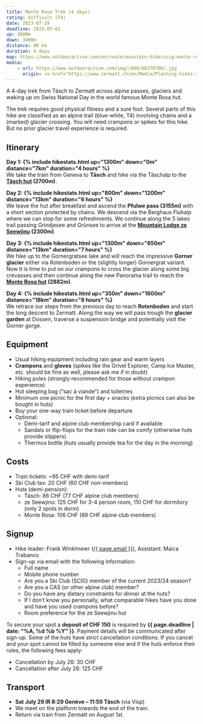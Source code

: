 ```yaml
---
title: Monte Rosa Trek (4 days)
rating: difficult (T4)
date: 2023-07-29
deadline: 2023-07-01
up: 3600m
down: 3400m
distance: 48 km
duration: 4 days
map: https://www.outdooractive.com/en/route/mountain-hike/scig-monte-rosa-trek/258960502/?share=%7Ezuvvruyo%244osso4ph#dm=1&dmdtab=oax-tab1
media:
    - url: https://www.outdooractive.com/img//800/66378708/.jpg
      origin: <a href="https://www.zermatt.ch/en/Media/Planning-hikes-tours/Monte-Rosa-Trek">Zermatt Tourismus</a>
---
```

A 4-day trek from Täsch to Zermatt across alpine passes, glaciers and waking up on
Swiss National Day in the world famous Monte Rosa hut.

The trek requires good physical fitness and a sure foot. Several parts of this hike are classified as an
alpine trail (blue-white, T4) involving chains and a (marked) glacier crossing. You will need crampons
or spikes for this hike. But no prior glacier travel experience is required.


## Itinerary
<b>Day 1: {% include hikestats.html up="1300m" down="0m" distance="7km" duration="4 hours" %}</b><br/>
We take the train from Geneva to **Täsch** and hike via the Täschalp to the **[Täsch hut](https://www.taeschhuette.ch) (2700m)**.

<b>Day 2: {% include hikestats.html up="800m" down="1200m" distance="13km" duration="6 hours" %}</b><br/>
We leave the hut after breakfast and ascend the **Pfulwe pass (3155m)** with a short section
protected by chains. We descend via the Berghaus Fluhalp where we can stop for some
refreshments. We continue along the 5 lakes trail passing Grindjesee and Grünsee
to arrive at the **[Mountain Lodge ze Seewjinu](https://www.zeseewjinu.ch) (2300m)**.

<b>Day 3: {% include hikestats.html up="1300m" down="650m" distance="13km" duration="7 hours" %}</b><br/>
We hike up to the Gornergratsee lake and will reach the impressive **Gorner glacier** either
via Rotenboden or the (slightly longer) Gornergrat variant. Now it is time to put on our crampons
to cross the glacier along some big crevasses and then continue along the new Panorama trail
to reach the **[Monte Rosa hut](https://monterosahuette.ch) (2882m)**.

<b>Day 4: {% include hikestats.html up="350m" down="1600m" distance="18km" duration="8 hours" %}</b><br/>
We retrace our steps from the previous day to reach **Rotenboden** and start the long descent
to Zermatt. Along the way we will pass trough the **glacier garden** at Dossen, traverse a
suspension bridge and potentially visit the Gorner gorge.


## <i class="bi bi-card-checklist"></i>Equipment
- Usual hiking equipment including rain gear and warm layers
- **Crampons** and **gloves** (spikes like the Grivel Explorer, Camp Ice Master, etc. should be fine as well, please ask me if in doubt)
- Hiking poles (strongly recommended for those without crampon experience)
- Hut sleeping bag (“sac à viande”) and toiletries
- Minimum one picnic for the first day + snacks (extra picnics can also be bought in huts)
- Buy your one-way train ticket before departure
- Optional:
  - Demi-tarif and alpine club membership card if available
  - Sandals or flip-flops for the train ride can be comfy (otherwise huts provide slippers)
  - Thermos bottle (huts usually provide tea for the day in the morning)


## <i class="bi bi-piggy-bank"></i>Costs
- Train tickets: ~95 CHF with demi-tarif
- Ski Club tax: 20 CHF (60 CHF non-members)
- Huts (demi-pension):
  - Täsch: 86 CHF (77 CHF alpine club members)
  - ze Seewjinu: 125 CHF for 3-4 person room, 110 CHF for dormitory (only 2 spots in dorm)
  - Monte Rosa: 106 CHF (89 CHF alpine club members)


## <i class="bi bi-envelope-at"></i>Signup
- Hike leader: Frank Winklmeier (<a href="mailto:{{ page.email }}?subject=SCIG {{page.title}}">{{ page.email }}</a>), Assistant: Maica Trabanco
- Sign-up via email with the following information:
  - Full name
  - Mobile phone number
  - Are you a Ski Club (SCIG) member of the current 2023/24 season?
  - Are you a CAS (or other alpine club) member?
  - Do you have any dietary constraints for dinner at the huts?
  - If I don’t know you personally, what comparable hikes have you done and have you used crampons before?
  - Room preference for the ze Seewjinu hut

To secure your spot a **deposit of CHF 150** is required by **{{ page.deadline | date: "%A, %d %b %Y" }}**.
Payment details will be communicated after sign-up. Some of the huts have strict cancellation conditions. If you cancel and your spot cannot be filled
by someone else and if the huts enforce their rules, the following fees apply:
 - Cancellation by July 26: 30 CHF
 - Cancellation after July 26: 125 CHF

## <i class="bi bi-train-front"></i>Transport
- **Sat July 29 IR 8:29 Genève – 11:59 Täsch** (via Visp)
- We meet on the platform towards the end of the train.
- Return via train from Zermatt on August 1st.
